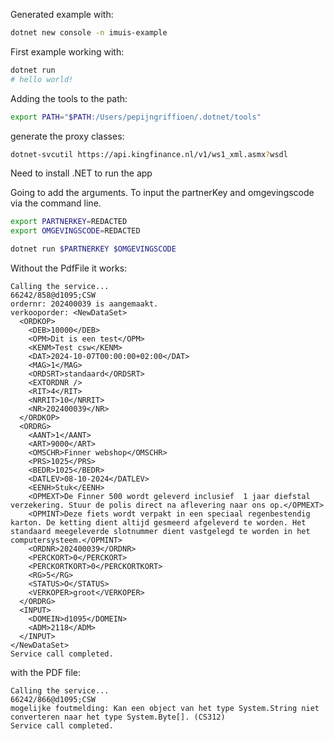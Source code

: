 
Generated example with:

```bash
dotnet new console -n imuis-example
```

First example working with:
```bash
dotnet run
# hello world!

```


Adding the tools to the path:
```bash
export PATH="$PATH:/Users/pepijngriffioen/.dotnet/tools"
```

generate the proxy classes:
```bash
dotnet-svcutil https://api.kingfinance.nl/v1/ws1_xml.asmx?wsdl
```

Need to install .NET to run the app



Going to add the arguments. To input the partnerKey and omgevingscode via the command line.
```bash
export PARTNERKEY=REDACTED
export OMGEVINGSCODE=REDACTED

dotnet run $PARTNERKEY $OMGEVINGSCODE
```

Without the PdfFile it works:
```text
Calling the service...
66242/858@d1095;CSW
ordernr: 202400039 is aangemaakt.
verkooporder: <NewDataSet>
  <ORDKOP>
    <DEB>10000</DEB>
    <OPM>Dit is een test</OPM>
    <KENM>Test csw</KENM>
    <DAT>2024-10-07T00:00:00+02:00</DAT>
    <MAG>1</MAG>
    <ORDSRT>standaard</ORDSRT>
    <EXTORDNR />
    <RIT>4</RIT>
    <NRRIT>10</NRRIT>
    <NR>202400039</NR>
  </ORDKOP>
  <ORDRG>
    <AANT>1</AANT>
    <ART>9000</ART>
    <OMSCHR>Finner webshop</OMSCHR>
    <PRS>1025</PRS>
    <BEDR>1025</BEDR>
    <DATLEV>08-10-2024</DATLEV>
    <EENH>Stuk</EENH>
    <OPMEXT>De Finner 500 wordt geleverd inclusief  1 jaar diefstal verzekering. Stuur de polis direct na aflevering naar ons op.</OPMEXT>
    <OPMINT>Deze fiets wordt verpakt in een speciaal regenbestendig karton. De ketting dient altijd gesmeerd afgeleverd te worden. Het standaard meegeleverde slotnummer dient vastgelegd te worden in het computersysteem.</OPMINT>
    <ORDNR>202400039</ORDNR>
    <PERCKORT>0</PERCKORT>
    <PERCKORTKORT>0</PERCKORTKORT>
    <RG>5</RG>
    <STATUS>O</STATUS>
    <VERKOPER>groot</VERKOPER>
  </ORDRG>
  <INPUT>
    <DOMEIN>d1095</DOMEIN>
    <ADM>2118</ADM>
  </INPUT>
</NewDataSet>
Service call completed.
```

with the PDF file:
```text
Calling the service...
66242/866@d1095;CSW
mogelijke foutmelding: Kan een object van het type System.String niet converteren naar het type System.Byte[]. (CS312)
Service call completed.
```
